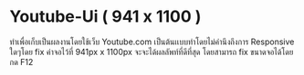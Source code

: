# Youtube-Ui ( 941 x 1100 )
ทำเพื่อเก็บเป็นผลงานโดยใช้เว็บ Youtube.com เป็นต้นเเบบทำโดยไม่คำนึงถึงการ Responsive ใดๆโดย fix ค่าจอไว้ที่ 941px x 1100px จะจะได้ผลลัพท์ที่ดีที่สุด
โดยสามารถ fix ขนาดจอได้โดยกด F12
